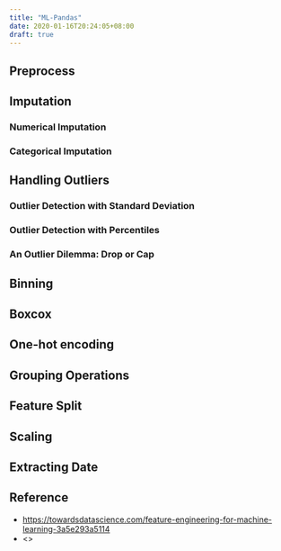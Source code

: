 ```yaml
---
title: "ML-Pandas"
date: 2020-01-16T20:24:05+08:00
draft: true
---
```


## Preprocess

## Imputation

### Numerical Imputation

### Categorical Imputation

## Handling Outliers

### Outlier Detection with Standard Deviation

### Outlier Detection with Percentiles

### An Outlier Dilemma: Drop or Cap

## Binning

## Boxcox

## One-hot encoding

## Grouping Operations

## Feature Split

## Scaling

## Extracting Date

## Reference

- <https://towardsdatascience.com/feature-engineering-for-machine-learning-3a5e293a5114>
- <>
